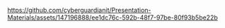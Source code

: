 

https://github.com/cyberguardianit/Presentation-Materials/assets/147196888/ee1dc76c-592b-48f7-97be-80f93b5be22b

